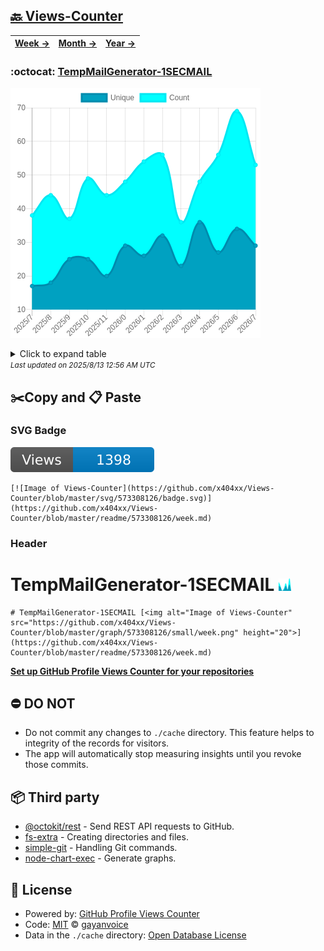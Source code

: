## [🔙 Views-Counter](https://github.com/x404xx/Views-Counter)
| [**Week →**](https://github.com/x404xx/Views-Counter/blob/master/readme/573308126/week.md) | [**Month →**](https://github.com/x404xx/Views-Counter/blob/master/readme/573308126/month.md) | [**Year →**](https://github.com/x404xx/Views-Counter/blob/master/readme/573308126/year.md) |
| ---- | ---- | ----- |
### :octocat: [TempMailGenerator-1SECMAIL](https://github.com/x404xx/TempMailGenerator-1SECMAIL)
![Image of Views-Counter](https://github.com/x404xx/Views-Counter/blob/master/graph/573308126/large/year.png)

<details>
	<summary>Click to expand table</summary>
	<h2>:calendar: Year Page Views Table</h2>
<table>
	<tr>
		<th>
			Last Updated
		</th>
		<th>
			Unique
		</th>
		<th>
			Count
		</th>
	</tr>
	<tr>
		<td>
			<code>2025/8/1</code>
		</td>
		<td>
			<code>29</code>
		</td>
		<td>
			<code>53</code>
		</td>
	</tr>
	<tr>
		<td>
			<code>2025/7/1</code>
		</td>
		<td>
			<code>34</code>
		</td>
		<td>
			<code>69</code>
		</td>
	</tr>
	<tr>
		<td>
			<code>2025/6/1</code>
		</td>
		<td>
			<code>27</code>
		</td>
		<td>
			<code>56</code>
		</td>
	</tr>
	<tr>
		<td>
			<code>2025/5/1</code>
		</td>
		<td>
			<code>36</code>
		</td>
		<td>
			<code>48</code>
		</td>
	</tr>
	<tr>
		<td>
			<code>2025/4/1</code>
		</td>
		<td>
			<code>23</code>
		</td>
		<td>
			<code>36</code>
		</td>
	</tr>
	<tr>
		<td>
			<code>2025/3/1</code>
		</td>
		<td>
			<code>32</code>
		</td>
		<td>
			<code>56</code>
		</td>
	</tr>
	<tr>
		<td>
			<code>2025/2/1</code>
		</td>
		<td>
			<code>26</code>
		</td>
		<td>
			<code>54</code>
		</td>
	</tr>
	<tr>
		<td>
			<code>2025/1/1</code>
		</td>
		<td>
			<code>29</code>
		</td>
		<td>
			<code>48</code>
		</td>
	</tr>
	<tr>
		<td>
			<code>2024/12/1</code>
		</td>
		<td>
			<code>20</code>
		</td>
		<td>
			<code>44</code>
		</td>
	</tr>
	<tr>
		<td>
			<code>2024/11/1</code>
		</td>
		<td>
			<code>25</code>
		</td>
		<td>
			<code>49</code>
		</td>
	</tr>
	<tr>
		<td>
			<code>2024/10/1</code>
		</td>
		<td>
			<code>25</code>
		</td>
		<td>
			<code>37</code>
		</td>
	</tr>
	<tr>
		<td>
			<code>2024/9/1</code>
		</td>
		<td>
			<code>18</code>
		</td>
		<td>
			<code>44</code>
		</td>
	</tr>
	<tr>
		<td>
			<code>2024/8/1</code>
		</td>
		<td>
			<code>17</code>
		</td>
		<td>
			<code>38</code>
		</td>
	</tr>
</table>

</details>
<small><i>Last updated on 2025/8/13 12:56 AM UTC</i></small>

## ✂️Copy and 📋 Paste
### SVG Badge
[![Image of Views-Counter](https://github.com/x404xx/Views-Counter/blob/master/svg/573308126/badge.svg)](https://github.com/x404xx/Views-Counter/blob/master/readme/573308126/week.md)
```readme
[![Image of Views-Counter](https://github.com/x404xx/Views-Counter/blob/master/svg/573308126/badge.svg)](https://github.com/x404xx/Views-Counter/blob/master/readme/573308126/week.md)
```
### Header
# TempMailGenerator-1SECMAIL [<img alt="Image of Views-Counter" src="https://github.com/x404xx/Views-Counter/blob/master/graph/573308126/small/week.png" height="20">](https://github.com/x404xx/Views-Counter/blob/master/readme/573308126/week.md)
```readme
# TempMailGenerator-1SECMAIL [<img alt="Image of Views-Counter" src="https://github.com/x404xx/Views-Counter/blob/master/graph/573308126/small/week.png" height="20">](https://github.com/x404xx/Views-Counter/blob/master/readme/573308126/week.md)
```
[**Set up GitHub Profile Views Counter for your repositories**](https://github.com/gayanvoice/github-profile-views-counter)
## ⛔ DO NOT
- Do not commit any changes to `./cache` directory. This feature helps to integrity of the records for visitors.
- The app will automatically stop measuring insights until you revoke those commits.
## 📦 Third party

- [@octokit/rest](https://www.npmjs.com/package/@octokit/rest) - Send REST API requests to GitHub.
- [fs-extra](https://www.npmjs.com/package/fs-extra) - Creating directories and files.
- [simple-git](https://www.npmjs.com/package/simple-git) - Handling Git commands.
- [node-chart-exec](https://www.npmjs.com/package/node-chart-exec) - Generate graphs.
## 📄 License
- Powered by: [GitHub Profile Views Counter](https://github.com/gayanvoice/github-profile-views-counter)
- Code: [MIT](./LICENSE) © [gayanvoice](https://github.com/gayanvoice/github-profile-views-counter)
- Data in the `./cache` directory: [Open Database License](https://opendatacommons.org/licenses/odbl/1-0/)